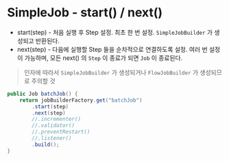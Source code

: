 # SimpleJob - start() / next()

* start(step) - 처음 실행 후 Step 설정. 최초 한 번 설정. `SimpleJobBuilder` 가 생성되고 반환된다.
* next(step) - 다음에 실행할 Step 들을 순차적으로 연결하도록 설정. 여러 번 설정이 가능하며, 모든 next() 의 `Step` 이 종료가 되면 `Job` 이 종료된다.

> 인자에 따라서 `SimpleJobBuilder` 가 생성되거나 `FlowJobBuilder` 가 생성되므로 주의할 것

```java
public Job batchJob() {
    return jobBuilderFactory.get("batchJob")
        .start(step)
        .next(step)
        //.incrementer()
        //.validator()
        //.preventRestart()
        //.listener()
        .build();
}
```